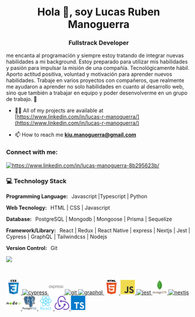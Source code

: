 <h1 align="center">Hola 👋, soy Lucas Ruben Manoguerra</h1>
<h3 align="center">Fullstrack Developer</h3>


me encanta al programación y siempre estoy tratando de integrar nuevas habilidades a mi background.
Estoy preparado para utilizar mis habilidades y pasión para impulsar la misión de una compañía. Tecnológicamente hábil.
Aporto actitud positiva, voluntad y motivación para aprender nuevos habilidades.
Trabaje en varios proyectos con compañeros, que realmente me ayudaron a aprender no solo habilidades en cuanto al desarrollo web, sino que también a trabajar en equipo y poder desenvolverme en un grupo de trabajo. 💼


- 👨‍💻 All of my projects are available at [https://www.linkedin.com/in/lucas-r-manoguerra/](https://www.linkedin.com/in/lucas-r-manoguerra/)

- 📫 How to reach me **kiu.manoguerra@gmail.com**

<h3 align="left">Connect with me:</h3>
<p align="left">
<a href="https://www.linkedin.com/in/lucas-r-manoguerra/" target="blank"><img align="center" src="https://raw.githubusercontent.com/rahuldkjain/github-profile-readme-generator/master/src/images/icons/Social/linked-in-alt.svg" alt="https://www.linkedin.com/in/lucas-manoguerra-8b295623b/" height="30" width="40" /></a>
</p>

<h3 align="left">💻 Technology Stack</h3> 



<p><strong>Programming Language: &nbsp </strong>Javascript |Typescript | Python</p>


<p><strong>Web Tecnology: &nbsp </strong>HTML | CSS | Javascript </p>


<p><strong>Database: &nbsp </strong>PostgreSQL | Mongodb | Mongoose | Prisma | Sequelize</p>


<p><strong>Framework/Library: &nbsp </strong>React | Redux | React Native | express | Nextjs | Jest | Cypress | GraphQL | Tailwindcss | Nodejs </p>


<p><strong>Version Control: &nbsp </strong>Git</p>


<a href="https://wakatime.com"><img src="https://wakatime.com/share/@LucasManoguerra/74af34d9-bf79-4751-b4ab-64fb96f81cd8.png" /></a>

<br/>
<p align="left"> <a href="https://www.w3schools.com/css/" target="_blank" rel="noreferrer"> <img src="https://raw.githubusercontent.com/devicons/devicon/master/icons/css3/css3-original-wordmark.svg" alt="css3" width="40" height="40"/> </a> <a href="https://www.cypress.io" target="_blank" rel="noreferrer"> <img src="https://raw.githubusercontent.com/simple-icons/simple-icons/6e46ec1fc23b60c8fd0d2f2ff46db82e16dbd75f/icons/cypress.svg" alt="cypress" width="40" height="40"/> </a> <a href="https://expressjs.com" target="_blank" rel="noreferrer"> <img src="https://raw.githubusercontent.com/devicons/devicon/master/icons/express/express-original-wordmark.svg" alt="express" width="40" height="40"/> </a> <a href="https://git-scm.com/" target="_blank" rel="noreferrer"> <img src="https://www.vectorlogo.zone/logos/git-scm/git-scm-icon.svg" alt="git" width="40" height="40"/> </a> <a href="https://graphql.org" target="_blank" rel="noreferrer"> <img src="https://www.vectorlogo.zone/logos/graphql/graphql-icon.svg" alt="graphql" width="40" height="40"/> </a> <a href="https://www.w3.org/html/" target="_blank" rel="noreferrer"> <img src="https://raw.githubusercontent.com/devicons/devicon/master/icons/html5/html5-original-wordmark.svg" alt="html5" width="40" height="40"/> </a> <a href="https://developer.mozilla.org/en-US/docs/Web/JavaScript" target="_blank" rel="noreferrer"> <img src="https://raw.githubusercontent.com/devicons/devicon/master/icons/javascript/javascript-original.svg" alt="javascript" width="40" height="40"/> </a> <a href="https://jestjs.io" target="_blank" rel="noreferrer"> <img src="https://www.vectorlogo.zone/logos/jestjsio/jestjsio-icon.svg" alt="jest" width="40" height="40"/> </a> <a href="https://www.mongodb.com/" target="_blank" rel="noreferrer"> <img src="https://raw.githubusercontent.com/devicons/devicon/master/icons/mongodb/mongodb-original-wordmark.svg" alt="mongodb" width="40" height="40"/> </a> <!-- <a href="https://www.mysql.com/" target="_blank" rel="noreferrer"> <img src="https://raw.githubusercontent.com/devicons/devicon/master/icons/mysql/mysql-original-wordmark.svg" alt="mysql" width="40" height="40"/> </a> --> <a href="https://nextjs.org/" target="_blank" rel="noreferrer"> <img src="https://cdn.worldvectorlogo.com/logos/nextjs-2.svg" alt="nextjs" width="40" height="40"/> </a> <a href="https://nodejs.org" target="_blank" rel="noreferrer"> <img src="https://raw.githubusercontent.com/devicons/devicon/master/icons/nodejs/nodejs-original-wordmark.svg" alt="nodejs" width="40" height="40"/> </a> <a href="https://www.postgresql.org" target="_blank" rel="noreferrer"> <img src="https://raw.githubusercontent.com/devicons/devicon/master/icons/postgresql/postgresql-original-wordmark.svg" alt="postgresql" width="40" height="40"/> <!-- <a href="https://www.python.org" target="_blank" rel="noreferrer"> <img src="https://raw.githubusercontent.com/devicons/devicon/master/icons/python/python-original.svg" alt="python" width="40" height="40"/> </a> --> <a href="https://reactjs.org/" target="_blank" rel="noreferrer"> <img src="https://raw.githubusercontent.com/devicons/devicon/master/icons/react/react-original-wordmark.svg" alt="react" width="40" height="40"/> </a> <a href="https://redux.js.org" target="_blank" rel="noreferrer"> <img src="https://raw.githubusercontent.com/devicons/devicon/master/icons/redux/redux-original.svg" alt="redux" width="40" height="40"/> </a> <a href="https://www.typescriptlang.org/" target="_blank" rel="noreferrer"> <img src="https://raw.githubusercontent.com/devicons/devicon/master/icons/typescript/typescript-original.svg" alt="typescript" width="40" height="40"/> </a> </p>
